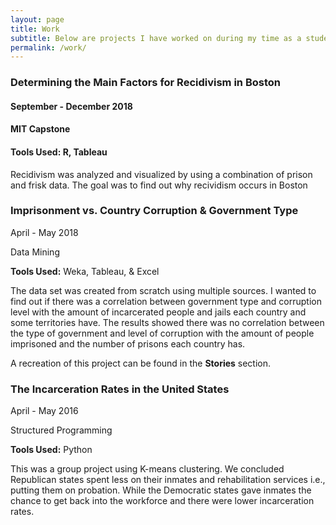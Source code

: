 ```yaml
---
layout: page
title: Work
subtitle: Below are projects I have worked on during my time as a student. More projects that are not related to my studies will be coming soon.
permalink: /work/
---
```


### **Determining the Main Factors for Recidivism in Boston**
#### September - December 2018 
#### MIT Capstone 
#### **Tools Used:**  R, Tableau 

Recidivism was analyzed and visualized by using a combination of prison and frisk data. The goal was to find out why recividism occurs    in Boston


### **Imprisonment vs. Country Corruption & Government Type**
<p> April - May 2018 </p> 
<p> Data Mining </p>

**Tools Used:**  Weka, Tableau, & Excel 

The data set was created from scratch using multiple sources. I wanted to find out if there was a correlation between government type and corruption level with the amount of incarcerated people and jails each country and some territories have. The results showed there was no correlation between the type of government and level of corruption with the amount of people imprisoned and the number of prisons each country has.  
  
A recreation of this project can be found in the **Stories** section.  


### **The Incarceration Rates in the United States**
<p> April - May 2016 </p>
<p> Structured Programming </p>

**Tools Used:**  Python 

This was a group project using K-means clustering. We concluded Republican states spent less on their inmates and rehabilitation services i.e., putting them on probation. While the Democratic states gave inmates the chance to get back into the workforce and there were lower incarceration rates.
